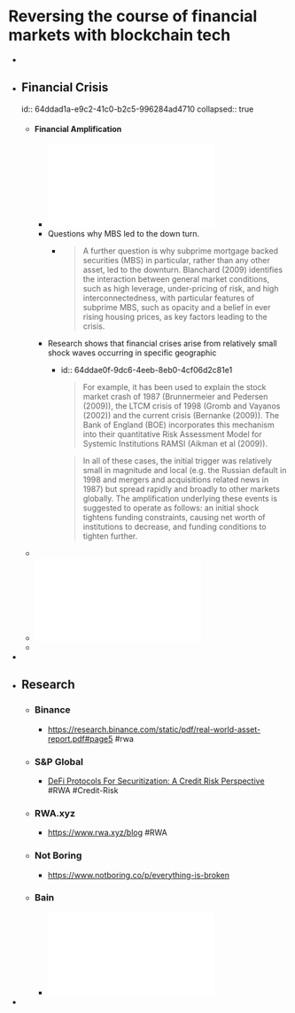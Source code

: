 # Reversing the course of financial markets with blockchain tech
-
- ## Financial Crisis
  id:: 64ddad1a-e9c2-41c0-b2c5-996284ad4710
  collapsed:: true
	- #### Financial Amplification
		- ![Financial Amplification Mechanisms and the Federal Reserve’s Supply of Liquidity during the Crisis.pdf](../assets/Financial_Amplification_Mechanisms_and_the_Federal_Reserve’s_Supply_of_Liquidity_during_the_Crisis_1692249411698_0.pdf)
		- Questions why MBS led to the down turn.
			- > A further question is why subprime mortgage backed securities (MBS) in particular, rather than any other asset, led to the downturn. Blanchard (2009) identifies the interaction between general market conditions, such as high leverage, under-pricing of risk, and high interconnectedness, with particular features of subprime MBS, such as opacity and a belief in ever rising housing prices, as key factors leading to the crisis.
		- Research shows that financial crises arise from relatively small shock waves occurring in specific geographic
			- id:: 64ddae0f-9dc6-4eeb-8eb0-4cf06d2c81e1
			  > For example, it has been used to explain the stock market crash of 1987 (Brunnermeier and Pedersen (2009)), the LTCM crisis of 1998 (Gromb and Vayanos (2002)) and the current crisis (Bernanke (2009)). The Bank of England (BOE) incorporates this mechanism into their quantitative Risk Assessment Model for Systemic Institutions RAMSI (Aikman et al (2009)). 
			  
			  > In all of these cases, the initial trigger was relatively small in magnitude and local (e.g. the Russian default in 1998 and mergers and acquisitions related news in 1987) but spread rapidly and broadly to other markets globally. The amplification underlying these events is suggested to operate as follows: an initial shock tightens funding constraints, causing net worth of institutions to decrease, and funding conditions to tighten further.
	-
	- ![principle-agent-finance.pdf](../assets/principle-agent-finance_1692249422022_0.pdf)
	-
-
- ## Research
	- ### Binance
		- https://research.binance.com/static/pdf/real-world-asset-report.pdf#page5 #rwa
	- ### S&P Global
		- [DeFi Protocols For Securitization: A Credit Risk Perspective](https://www.spglobal.com/_assets/documents/ratings/research/101572342.pdf) #RWA #Credit-Risk
	- ### RWA.xyz
		- https://www.rwa.xyz/blog #RWA
	- ### Not Boring
		- https://www.notboring.co/p/everything-is-broken
	- ### Bain
		- ![Bain - Private Asset Investing Desperately Needs New Market Infrastructure.pdf](../assets/Bain_-_Private_Asset_Investing_Desperately_Needs_New_Market_Infrastructure_1692174162659_0.pdf)
-